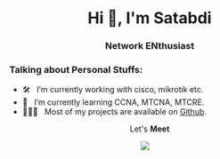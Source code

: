 <h1 align="center">Hi 👋, I'm Satabdi </h1>
<!-- header start -->
<h3 align="center">Network ENthusiast</h3>

### Talking about Personal Stuffs:

- 🛠 &nbsp; I’m currently working with cisco, mikrotik etc.
- 🚀 &nbsp; I’m currently learning CCNA, MTCNA, MTCRE.
- 👨🏻‍💻 &nbsp; Most of my projects are available on [Github]().

<!-- - 📝 &nbsp; Checkout my [Resume](https://github.com/). -->
<!-- header end -->
<!-- part-1 -->
<p align='center'>
  Let's <b>Meet</b> 
</p>

<p align='center'>
  <a href="https://www.linkedin.com/in/shammo-saha-47ab37266/"><img src="https://img.shields.io/badge/LinkedIn-blue?logo=linkedin&logoColor=white&style=for-the-bad" /></a>&nbsp;&nbsp;&nbsp;&nbsp;

</p>
